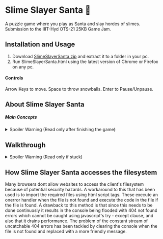 # Slime Slayer Santa 🎅

A puzzle game where you play as Santa and slay hordes of slimes. Submission to the IIIT-Hyd OTS-21 25KB Game Jam.
## Installation and Usage

 1. Download [SlimeSlayerSanta.zip](https://github.com/advin4603/SlimeSlayerSanta/releases/download/1.0.0/slimeSlayerSanta.zip) and extract it to a folder in your pc.
 2.  Run SlimeSlayerSanta.html using the latest version of Chrome or Firefox on any pc.
 #### Controls
 Arrow Keys to move.
 Space to throw snowballs.
 Enter to Pause/Unpause.
## About Slime Slayer Santa
##### Main Concepts
<details>
    <summary>Spoiler Warning (Read only after finishing the game)</summary>
	<p>
	At the surface Slime Slayer Santa is a simple "defeat the slimes" game.
	But, the main mechanic of the game is its ability to recognize changes in the game files and react accordingly.
	For example: Removing the collision file causes all collisions to be disabled. This causes santa's snowballs to pass through the enemy and causes all enemy attacks to pass through santa.
	The game's ability to react to file changes is subtly hinted to the player with the use of an intended error message during the first launch of the game asking the player to either remove audio.js to the trash folder or to edit the audio.js files hence demonstrating the two primary ways the game recognizes file changes.
	This leads to interesting puzzles forcing the player to constantly change files to complete rounds which would be otherwise impossible to do.
	The game also provides hints in the form of intentional "accidental logs" below the game canvas.
	</p>
</details>

## Walkthrough
<details>
	<summary>Spoiler Warning (Read only if stuck)</summary>
	<details><summary>Chasers</summary><p>Chasers will chase santa in a slow snail like way. Use the speed advantage to quickly shoot them down.</p></details>
		<details><summary>Shooters</summary>Shooters spew slimeballs at the Santa, slowing Santa and doing damage on impact. Disable the slimeBallEffect.js file by moving it from the GameFiles folder to the Trash folder, or setting globalState.slimeBallEffect = false; using any text editor. This will effectively disable the effect of all slimeballs in the game.</details>
		<details><summary>Excreters</summary>Excreters excrete out toxic slime, covering almost the whole canvas. This causes Santa to use slimeballs instead of snowballs. Make sure to reenable slimeBallEffect.js file by moving it from the Trash folder to the GameFiles folder, or setting globalState.slimeBallEffect = true; using any text editor. This will reenable all slimeballs. </details>
		<details><summary>Dashers</summary>Dashers dash at Santa at high speeds and instantly kill him on impact. Disable collision.js by moving it from the GameFiles folder to the Trash folder, or setting globalState.collision = false; using any text editor. This will disable all collisions in the game causing the dashers to miss and go off the screen. This also results in santa being able to go offscreen and causes all snowballs/slimeballs to pass through Santa and the slimes. Make sure to reenable collision.js by moving it from the Trash folder to the GameFiles folder, or setting globalState.collision = true; using any text editor after the round ends.</details>
		<details><summary>Absorbers</summary>Absorbers absorb Santa's attacks and increase their health by negating the damage done to them. Make the player do "negative" damage by setting globalState.playerDamage = -1; in playerDamage.js in the GameFiles folder using any text editor. This will cause the Absorber to take damage. Make sure to set globalState.playerDamage = 1; after the round ends to prevent Santa from healing any subsequent enemies.</details>
		<details><summary>slimeMaster64</summary>slimeMaster64 borrows its attacks from all the slimes that came before. The first phase is the same as Chasers except that slimeMaster64 kills in 1 hit. The second phase is where slimeMaster64 start spewing slimeBalls, disable slimeBallEffect.js and damage slimeMaster64 using your snowballs. slimeMaster64 notice its slimeBalls are not working and then switches to the third phase which is the same as Excreters. Enable slimeBallEffect.js and damage slimeMaster64 with your slimeBalls. slimeMaster64 notices that slimeballs are working and switches to its second phase. This continues until slimeMaster64 reaches 40% health. Then the next phase is the same as Absorbers. The last phase is similar to Dashers where slimeMaster64 dashes at the player at high speed and instantly kills the player on contact. Disabling collision.js causes slimeMaster64 to pass through the player and then stop near the border. slimeMaster64 can be defeated by first disabling collision.js before slimeMaster64 dashes and then enabling it as soon as it passes the player and before it reaches the wall. This causes slimeMaster64 to slam the wall and take damage. This can be done easily by pausing the game at the correct time. Using the corners and causing slimeMaster64 to dash along diagonals gives the most time to the player to pause the game. </details>
</details>

## How Slime Slayer Santa accesses the filesystem
Many browsers dont allow websites to access the client's filesystem because of potential security hazards. A workaround to this that has been used is to import the required files using html script tags. These execute an onerror handler when the file is not found and execute the code in the file if the file is found. A drawback to this method is that since this needs to be done continuosly it results in the console being flooded with 404 not found errors which cannot be caught using javascript's try - except clause, and also that it drains performance.  The problem of the constant stream of uncatchable 404 errors has been tackled by clearing the console when the file is not found and replaced with a more friendly message.

